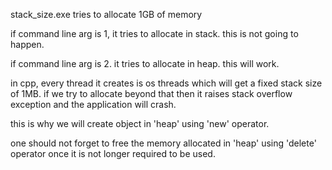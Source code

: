 stack_size.exe tries to allocate 1GB of memory 

if command line arg is 1, it tries to allocate in stack. this is not going to happen.

if command line arg is 2. it tries to allocate in heap. this will work.

in cpp, every thread it creates is os threads which will get a fixed stack size of 1MB. 
if we try to allocate beyond that then it raises stack overflow exception and the application will crash.

this is why we will create object in 'heap' using 'new' operator.

one should not forget to free the memory allocated in 'heap' using 'delete' operator once it is not longer required to be used.
